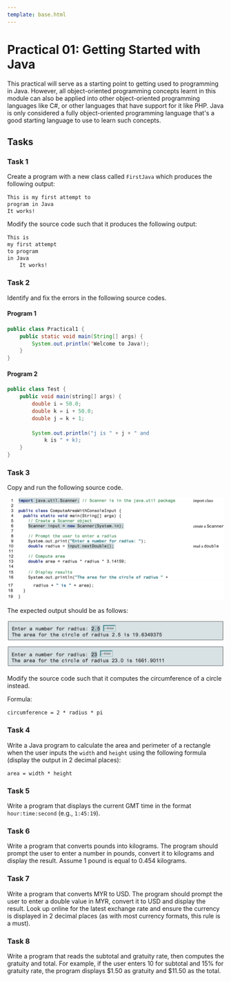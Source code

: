 ```yaml
---
template: base.html
---
```


# Practical 01: Getting Started with Java

This practical will serve as a starting point to getting used to programming in Java.
However, all object-oriented programming concepts learnt in this module can also be applied into other object-oriented programming languages like C#, or other languages that have support for it like PHP.
Java is only considered a fully object-oriented programming language that's a good starting language to use to learn such concepts.

## Tasks

### Task 1

Create a program with a new class called `FirstJava` which produces the following output:

    This is my first attempt to
    program in Java
    It works!

Modify the source code such that it produces the following output:

    This is
    my first attempt
    to program
    in Java
    	It works!

### Task 2

Identify and fix the errors in the following source codes.

#### Program 1

```java
public class Practical1 {
	public static void main(String[] args) {
		System.out.println('Welcome to Java!);
	}
}
```

#### Program 2

```java
public class Test {
	public void main(string[] args) {
		double i = 50.0;
		double k = i + 50.0;
		double j = k + 1;

		System.out.println("j is " + j + " and
			k is " + k);
	}
}
```

### Task 3

Copy and run the following source code.

![Task 3 Source Code Part 1A](./images/lab01-01A.png)
![Task 3 Source Code Part 1B](./images/lab01-01B.png)

The expected output should be as follows:

![Task 3 Expected Output 1](./images/lab01-02.png)

Modify the source code such that it computes the circumference of a circle instead.

Formula:

    circumference = 2 * radius * pi

### Task 4

Write a Java program to calculate the area and perimeter of a rectangle when the user inputs the `width` and `height` using the following formula
(display the output in 2 decimal places):

    area = width * height

### Task 5

Write a program that displays the current GMT time in the format `hour:time:second` (e.g., `1:45:19`).

### Task 6

Write a program that converts pounds into kilograms.
The program should prompt the user to enter a number in pounds, convert it to kilograms and display the result.
Assume 1 pound is equal to 0.454 kilograms.

### Task 7

Write a program that converts MYR to USD.
The program should prompt the user to enter a double value in MYR, convert it to USD and display the result.
Look up online for the latest exchange rate and ensure the currency is displayed in 2 decimal places (as with most currency formats, this rule is a must).

### Task 8

Write a program that reads the subtotal and gratuity rate, then computes the gratuity and total.
For example, if the user enters 10 for subtotal and 15% for gratuity rate, the program displays $1.50 as gratuity and $11.50 as the total.
